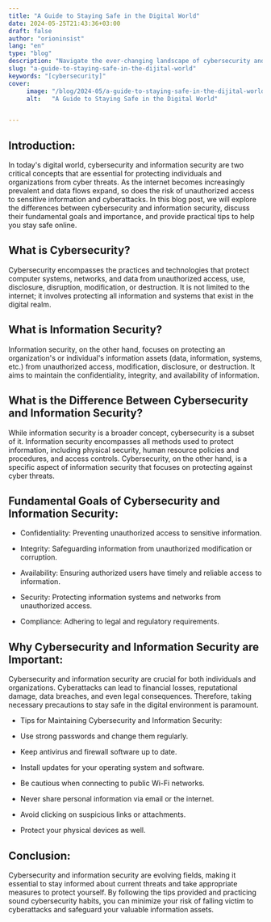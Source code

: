```yaml
---
title: "A Guide to Staying Safe in the Digital World"
date: 2024-05-25T21:43:36+03:00
draft: false
author: "orioninsist"
lang: "en"
type: "blog"
description: "Navigate the ever-changing landscape of cybersecurity and information security with this comprehensive guide. Learn essential strategies to protect your data and safeguard your digital assets from evolving cyber threats."
slug: "a-guide-to-staying-safe-in-the-dijital-world"
keywords: "[cybersecurity]"
cover: 
     image: "/blog/2024-05/a-guide-to-staying-safe-in-the-dijital-world.png"
     alt:   "A Guide to Staying Safe in the Digital World"


---
```


## Introduction:

In today's digital world, cybersecurity and information security are two critical concepts that are essential for protecting individuals and organizations from cyber threats. As the internet becomes increasingly prevalent and data flows expand, so does the risk of unauthorized access to sensitive information and cyberattacks. In this blog post, we will explore the differences between cybersecurity and information security, discuss their fundamental goals and importance, and provide practical tips to help you stay safe online.

## What is Cybersecurity?

Cybersecurity encompasses the practices and technologies that protect computer systems, networks, and data from unauthorized access, use, disclosure, disruption, modification, or destruction. It is not limited to the internet; it involves protecting all information and systems that exist in the digital realm.

## What is Information Security?

Information security, on the other hand, focuses on protecting an organization's or individual's information assets (data, information, systems, etc.) from unauthorized access, modification, disclosure, or destruction. It aims to maintain the confidentiality, integrity, and availability of information.

## What is the Difference Between Cybersecurity and Information Security?

While information security is a broader concept, cybersecurity is a subset of it. Information security encompasses all methods used to protect information, including physical security, human resource policies and procedures, and access controls. Cybersecurity, on the other hand, is a specific aspect of information security that focuses on protecting against cyber threats.

## Fundamental Goals of Cybersecurity and Information Security:

* Confidentiality: Preventing unauthorized access to sensitive information.

* Integrity: Safeguarding information from unauthorized modification or corruption.

* Availability: Ensuring authorized users have timely and reliable access to information.

* Security: Protecting information systems and networks from unauthorized access.

* Compliance: Adhering to legal and regulatory requirements.

## Why Cybersecurity and Information Security are Important:

Cybersecurity and information security are crucial for both individuals and organizations. Cyberattacks can lead to financial losses, reputational damage, data breaches, and even legal consequences. Therefore, taking necessary precautions to stay safe in the digital environment is paramount.

* Tips for Maintaining Cybersecurity and Information Security:

* Use strong passwords and change them regularly.

* Keep antivirus and firewall software up to date.

* Install updates for your operating system and software.

* Be cautious when connecting to public Wi-Fi networks.

* Never share personal information via email or the internet.

* Avoid clicking on suspicious links or attachments.

* Protect your physical devices as well.

## Conclusion:

Cybersecurity and information security are evolving fields, making it essential to stay informed about current threats and take appropriate measures to protect yourself. By following the tips provided and practicing sound cybersecurity habits, you can minimize your risk of falling victim to cyberattacks and safeguard your valuable information assets.
